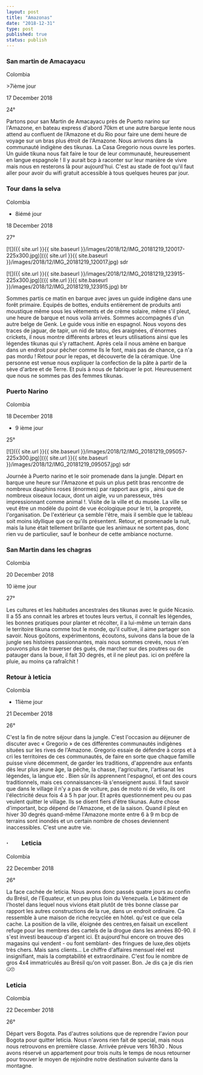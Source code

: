 ```yaml
---
layout: post
title: "Amazonas"
date: "2018-12-31"
type: post
published: true
status: publish
---
```


### San martin de Amacayacu

Colombia

\>7ième jour

17 December 2018

24°

Partons pour san Martin de Amacayacu près de Puerto narino sur l'Amazone, en bateau express d'abord 70km et une autre barque lente nous attend au confluent de l’Amazone et du Rio pour faire une demi heure de voyage sur un bras plus étroit de l'Amazone. Nous arrivons dans la communauté indigène des tikunas. La Casa Gregorio nous ouvre les portes. Un guide tikuna nous fait faire le tour de leur communauté, heureusement en langue espagnole ! Il y aurait bcp à raconter sur leur manière de vivre mais nous en resterons là pour aujourd'hui. C'est au stade de foot qu'il faut aller pour avoir du wifi gratuit accessible à tous quelques heures par jour.

### Tour dans la selva

Colombia

- 8iémé jour

18 December 2018

27°

[![]({{ site.url }}{{ site.baseurl }}/images/2018/12/IMG_20181219_120017-225x300.jpg)]({{ site.url }}{{ site.baseurl }}/images/2018/12/IMG_20181219_120017.jpg) sdr

[![]({{ site.url }}{{ site.baseurl }}/images/2018/12/IMG_20181219_123915-225x300.jpg)]({{ site.url }}{{ site.baseurl }}/images/2018/12/IMG_20181219_123915.jpg) btr

Sommes partis ce matin en barque avec javes un guide indigène dans une forêt primaire. Equipés de bottes, enduits entièrement de produits anti moustique même sous les vêtements et de crème solaire, même s'il pleut, une heure de barque et nous voilà arrivés. Sommes accompagnés d'un autre belge de Genk. Le guide vous initie en espagnol. Nous voyons des traces de jaguar, de tapir, un nid de tatou, des araignées, d'énormes crickets, il nous montre différents arbres et leurs utilisations ainsi que les légendes tikunas qui s’y rattachent. Après cela il nous amène en barque dans un endroit pour pêcher comme Ils le font, mais pas de chance, ça n'a pas mordu ! Retour pour le repas, et découverte de la céramique. Une personne est venue nous expliquer la confection de la pâte à partir de la sève d'arbre et de Terre. Et puis à nous de fabriquer le pot. Heureusement que nous ne sommes pas des femmes tikunas.

### Puerto Narino

Colombia

18 December 2018

- 9 ième jour

25°

[![]({{ site.url }}{{ site.baseurl }}/images/2018/12/IMG_20181219_095057-225x300.jpg)]({{ site.url }}{{ site.baseurl }}/images/2018/12/IMG_20181219_095057.jpg) sdr

Journée à Puerto narino et le soir promenade dans la jungle. Départ en barque une heure sur l'Amazone et puis un plus petit bras rencontre de nombreux dauphins roses (énormes) par rapport aux gris , ainsi que de nombreux oiseaux locaux, dont un aigle, vu un paresseux, très impressionnant comme animal !. Visite de la ville et du musée. La ville se veut être un modèle du point de vue écologique pour le tri, la propreté, l'organisation. De l'extérieur ça semble l'être, mais il semble que le tableau soit moins idyllique que ce qu'ils présentent. Retour, et promenade la nuit, mais la lune était tellement brillante que les animaux ne sortent pas, donc rien vu de particulier, sauf le bonheur de cette ambiance nocturne.

### San Martin dans les chagras

Colombia

20 December 2018

10 ième jour

27°

Les cultures et les habitudes ancestrales des tikunas avec le guide Nicasio. Il a 55 ans connait les arbres et toutes leurs vertus, il connaît les légendes, les bonnes pratiques pour planter et récolter, il a lui-même un terrain dans le territoire tikuna comme tout le monde, qu'il cultive, il aime partager son savoir. Nous goûtons, expérimentons, écoutons, suivons dans la boue de la jungle ses histoires passionnantes, mais nous sommes crevés, nous n'en pouvons plus de traverser des gués, de marcher sur des poutres ou de patauger dans la boue, il fait 30 degrés, et il ne pleut pas. ici on préfère la pluie, au moins ça rafraîchit !

### Retour à leticia

Colombia

- 11ième jour

21 December 2018

26°

C'est la fin de notre séjour dans la jungle. C'est l'occasion au déjeuner de discuter avec « Gregorio » de ces différentes communautés indigènes situées sur les rives de l'Amazone. Gregorio essaie de défendre à corps et à cri les territoires de ces communautés, de faire en sorte que chaque famille puisse vivre décemment, de garder les traditions, d'apprendre aux enfants dès leur plus jeune âge, la pêche, la chasse, l'agriculture, l'artisanat les légendes, la langue etc . Bien sûr ils apprennent l'espagnol, et ont des cours traditionnels, mais ces connaissances-là s'enseignent aussi. Il faut savoir que dans le village il n'y a pas de voiture, pas de moto ni de vélo, ils ont l'électricité deux fois 4 à 5 h par jour. Et après questionnement peu ou pas veulent quitter le village. Ils se disent fiers d'être tikunas. Autre chose d'important, bcp dépend de l'Amazone, et de la saison. Quand il pleut en hiver 30 degrés quand-même l'Amazone monte entre 6 à 9 m bcp de terrains sont inondés et un certain nombre de choses deviennent inaccessibles. C'est une autre vie.

### ·         Leticia

Colombia

22 December 2018

26°

La face cachée de leticia. Nous avons donc passés quatre jours au confin du Brésil, de l'Equateur, et un peu plus loin du Venezuela. Le bâtiment de l'hostel dans lequel nous vivions était plutôt de très bonne classe par rapport les autres constructions de la rue, dans un endroit ordinaire. Ca ressemble à une maison de riche recyclée en hôtel. qu'est ce que cela cache. La position de la ville, éloignée des centres,en faisait un excellent refuge pour les membres des cartels de la drogue dans les années 80-90. il s'est investi beaucoup d'argent ici. Et aujourd'hui encore on trouve des magasins qui vendent - ou font semblant- des fringues de luxe,des objets très chers. Mais sans clients... Le chiffre d'affaires mensuel réel est insignifiant, mais la comptabilité et extraordinaire. C'est fou le nombre de gros 4x4 immatriculés au Brésil qu'on voit passer. Bon. Je dis ça je dis rien 🤐🙄

### Leticia

Colombia

22 December 2018

26°

Départ vers Bogota. Pas d'autres solutions que de reprendre l'avion pour Bogota pour quitter leticia. Nous n'avons rien fait de special, mais nous nous retrouvons en première classe. Arrivée prévue vers 16h30 . Nous avons réservé un appartement pour trois nuits le temps de nous retourner pour trouver le moyen de rejoindre notre destination suivante dans la montagne.
